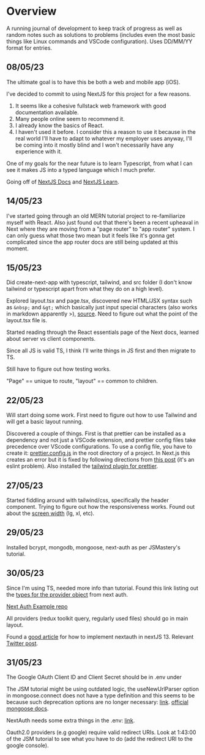 # Overview

A running journal of development to keep track of progress as well as random notes such as solutions to problems (includes even the most basic things like Linux commands and VSCode configuration). Uses DD/MM/YY format for entries.

## 08/05/23

The ultimate goal is to have this be both a web and mobile app (iOS).

I've decided to commit to using NextJS for this project for a few reasons.

1. It seems like a cohesive fullstack web framework with good documentation available.
2. Many people online seem to recommend it.
3. I already know the basics of React.
4. I haven't used it before. I consider this a reason to use it because in the real world I'll have to adapt to whatever my employer uses anyway, I'll be coming into it mostly blind and I won't necessarily have any experience with it.

One of my goals for the near future is to learn Typescript, from what I can see it makes JS into a typed language which I much prefer.

Going off of [NextJS Docs](https://nextjs.org/docs) and [NextJS Learn](https://nextjs.org/learn/foundations/about-nextjs).

## 14/05/23

I've started going through an old MERN tutorial project to re-familiarize myself with React. Also just found out that there's been a recent upheaval in Next where they are moving from a "page router" to "app router" system. I can only guess what those two mean but it feels like it's gonna get complicated since the app router docs are still being updated at this moment.

## 15/05/23

Did create-next-app with typescript, tailwind, and src folder (I don't know tailwind or typescript apart from what they do on a high level).

Explored layout.tsx and page.tsx, discovered new HTML/JSX syntax such as `&nbsp;` and `&gt;` which basically just input special characters (also works in markdown apparently &gt;), [source](https://www.w3schools.com/html/html_entities.asp). Need to figure out what the point of the layout.tsx file is.

Started reading through the React essentials page of the Next docs, learned about server vs client components.

Since all JS is valid TS, I think I'll write things in JS first and then migrate to TS.

Still have to figure out how testing works.

"Page" == unique to route, "layout" == common to children.

## 22/05/23

Will start doing some work. First need to figure out how to use Tailwind and will get a basic layout running.

Discovered a couple of things. First is that prettier can be installed as a dependency and not just a VSCode extension, and prettier config files take precedence over VScode configurations. To use a config file, you have to create it: [prettier.config.js](https://prettier.io/docs/en/configuration.html) in the root directory of a project. In Next.js this creates an error but it is fixed by following directions from [this post](https://stackoverflow.com/questions/68163385/parsing-error-cannot-find-module-next-babel) (it's an eslint problem). Also installed the [tailwind plugin for prettier](https://github.com/tailwindlabs/prettier-plugin-tailwindcss).

## 27/05/23

Started fiddling around with tailwind/css, specifically the header component. Trying to figure out how the responsiveness works. Found out about the [screen width](https://stackoverflow.com/questions/43445592/what-is-the-meaning-of-xs-md-lg-in-css-flexbox-system) (lg, xl, etc).

## 29/05/23

Installed bcrypt, mongodb, mongoose, next-auth as per JSMastery's tutorial.

## 30/05/23

Since I'm using TS, needed more info than tutorial. Found this link listing out the [types for the provider object](https://next-auth.js.org/v3/configuration/providers) from next auth.

[Next Auth Example repo](https://github.com/nextauthjs/next-auth-example)

All providers (redux toolkit query, regularly used files) should go in main layout.

Found a [good article](https://codevoweb.com/setup-and-use-nextauth-in-nextjs-13-app-directory/) for how to implement nextauth in nextJS 13. Relevant [Twitter post](https://twitter.com/nextauthjs/status/1589719535363715072?lang=en).

## 31/05/23

The Google OAuth Client ID and Client Secret should be in .env under

The JSM tutorial might be using outdated logic, the useNewUrlParser option in mongoose.connect does not have a type definition and this seems to be because such deprecation options are no longer necessary: [link](https://stackoverflow.com/questions/56306484/type-error-using-usenewurlparser-with-mongoose-in-typescript). [official mongoose docs](https://mongoosejs.com/docs/migrating_to_6.html#no-more-deprecation-warning-options).

NextAuth needs some extra things in the .env: [link](https://next-auth.js.org/configuration/options).

Oauth2.0 providers (e.g google) require valid redirect URIs. Look at 1:43:00 of the JSM tutorial to see what you have to do (add the redirect URI to the google console).
